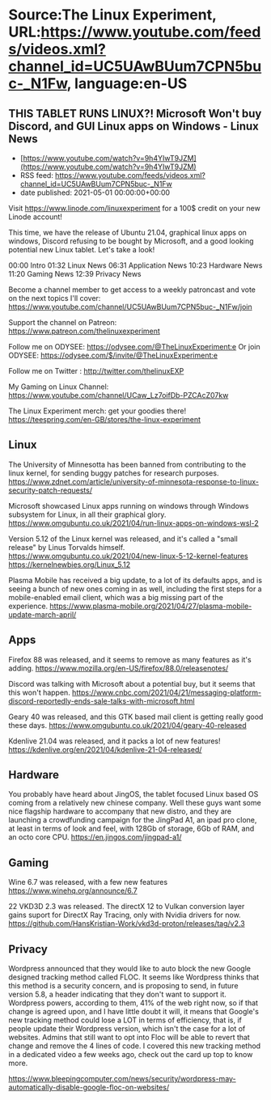 # Source:The Linux Experiment, URL:https://www.youtube.com/feeds/videos.xml?channel_id=UC5UAwBUum7CPN5buc-_N1Fw, language:en-US

## THIS TABLET RUNS LINUX?! Microsoft Won't buy Discord, and GUI Linux apps on Windows - Linux News
 - [https://www.youtube.com/watch?v=9h4YIwT9JZM](https://www.youtube.com/watch?v=9h4YIwT9JZM)
 - RSS feed: https://www.youtube.com/feeds/videos.xml?channel_id=UC5UAwBUum7CPN5buc-_N1Fw
 - date published: 2021-05-01 00:00:00+00:00

Visit https://www.linode.com/linuxexperiment for a 100$ credit on your new Linode account!

This time, we have the release of Ubuntu 21.04, graphical linux apps on windows, Discord refusing to be bought by Microsoft, and a good looking potential new Linux tablet. Let's take a look!

00:00 Intro
01:32 Linux News
06:31 Application News
10:23 Hardware News
11:20 Gaming News
12:39 Privacy News


Become a channel member to get access to a weekly patroncast and vote on the next topics I'll cover:
https://www.youtube.com/channel/UC5UAwBUum7CPN5buc-_N1Fw/join

Support the channel on Patreon: 
https://www.patreon.com/thelinuxexperiment

Follow me on ODYSEE: https://odysee.com/@TheLinuxExperiment:e
Or join ODYSEE: https://odysee.com/$/invite/@TheLinuxExperiment:e

Follow me on Twitter : http://twitter.com/thelinuxEXP

My Gaming on Linux Channel: https://www.youtube.com/channel/UCaw_Lz7oifDb-PZCAcZ07kw

The Linux Experiment merch: get your goodies there! https://teespring.com/en-GB/stores/the-linux-experiment

## Linux

The University of Minnesotta has been banned from contributing to the linux kernel, for sending buggy patches for research purposes. 
https://www.zdnet.com/article/university-of-minnesota-response-to-linux-security-patch-requests/

Microsoft showcased Linux apps running on windows through Windows subsystem for Linux, in all their graphical glory. https://www.omgubuntu.co.uk/2021/04/run-linux-apps-on-windows-wsl-2

Version 5.12 of the Linux kernel was released, and it's called a "small release" by Linus Torvalds himself. 
https://www.omgubuntu.co.uk/2021/04/new-linux-5-12-kernel-features
https://kernelnewbies.org/Linux_5.12

Plasma Mobile has received a big update, to a lot of its defaults apps, and is seeing a bunch of new ones coming in as well, including the first steps for a mobile-enabled email client, which was a big missing part of the experience.
https://www.plasma-mobile.org/2021/04/27/plasma-mobile-update-march-april/

## Apps
Firefox 88 was released, and it seems to remove as many features as it's adding. 
https://www.mozilla.org/en-US/firefox/88.0/releasenotes/


Discord was talking with Microsoft about a potential buy, but it seems that this won't happen. 
https://www.cnbc.com/2021/04/21/messaging-platform-discord-reportedly-ends-sale-talks-with-microsoft.html

Geary 40 was released, and this GTK based mail client is getting really good these days.
https://www.omgubuntu.co.uk/2021/04/geary-40-released


Kdenlive 21.04 was released, and it packs a lot of new features!
https://kdenlive.org/en/2021/04/kdenlive-21-04-released/


## Hardware
You probably have heard about JingOS, the tablet focused Linux based OS coming from a relatively new chinese company. Well these guys want some nice flagship hardware to accompany that new distro, and they are launching a crowdfunding campaign for the JingPad A1, an ipad pro clone, at least in terms of look and feel, with 128Gb of storage, 6Gb of RAM, and an octo core CPU.
https://en.jingos.com/jingpad-a1/

## Gaming

Wine 6.7 was released, with a few new features
https://www.winehq.org/announce/6.7

22
VKD3D 2.3 was released. The directX 12 to Vulkan conversion layer gains suport for DirectX Ray Tracing, only with Nvidia drivers for now.
https://github.com/HansKristian-Work/vkd3d-proton/releases/tag/v2.3

## Privacy
Wordpress announced that they would like to auto block the new Google designed tracking method called FLOC. It seems like Wordpress thinks that this method is a security concern, and is proposing to send, in future version 5.8, a header indicating that they don't want to support it. Wordpress powers, according to them, 41% of the web right now, so if that change is agreed upon, and I have little doubt it will, it means that Google's new tracking method could lose a LOT in terms of efficiency, that is, if people update their Wordpress version, which isn't the case for a lot of websites. Admins that still want to opt into Floc will be able to revert that change and remove the 4 lines of code. I covered this new tracking method in a dedicated video a few weeks ago, check out the card up top to know more.

https://www.bleepingcomputer.com/news/security/wordpress-may-automatically-disable-google-floc-on-websites/

